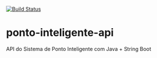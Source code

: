 [![Build Status](https://travis-ci.org/MarcosCesarPeixoto/ponto-inteligente-api.svg?branch=master)](https://travis-ci.org/MarcosCesarPeixoto/ponto-inteligente-api)
# ponto-inteligente-api
API do Sistema de Ponto Inteligente com Java + String Boot
